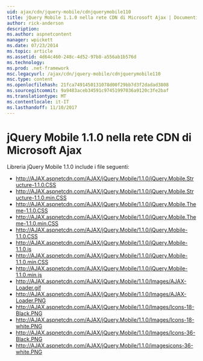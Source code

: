 ```yaml
---
uid: ajax/cdn/jquery-mobile/cdnjquerymobile110
title: jQuery Mobile 1.1.0 nella rete CDN di Microsoft Ajax | Documenti Microsoft
author: rick-anderson
description: 
ms.author: aspnetcontent
manager: wpickett
ms.date: 07/23/2014
ms.topic: article
ms.assetid: 4d64c460-248c-4d52-97b8-a556ab1b576d
ms.technology: 
ms.prod: .net-framework
msc.legacyurl: /ajax/cdn/jquery-mobile/cdnjquerymobile110
msc.type: content
ms.openlocfilehash: 21fca7491450131078d00f29bb7d3f2dadad3808
ms.sourcegitcommit: 9a9483aceb34591c97451997036a9120c3fe2baf
ms.translationtype: MT
ms.contentlocale: it-IT
ms.lasthandoff: 11/10/2017
---
```

<a name="jquery-mobile-110-on-the-microsoft-ajax-cdn"></a>jQuery Mobile 1.1.0 nella rete CDN di Microsoft Ajax
====================
Libreria jQuery Mobile 1.1.0 include i file seguenti:

- http://AJAX.aspnetcdn.com/AJAX/jQuery.Mobile/1.1.0/jQuery.Mobile.Structure-1.1.0.CSS
- http://AJAX.aspnetcdn.com/AJAX/jQuery.Mobile/1.1.0/jQuery.Mobile.Structure-1.1.0.min.CSS
- http://AJAX.aspnetcdn.com/AJAX/jQuery.Mobile/1.1.0/jQuery.Mobile.Theme-1.1.0.CSS
- http://AJAX.aspnetcdn.com/AJAX/jQuery.Mobile/1.1.0/jQuery.Mobile.Theme-1.1.0.min.CSS
- http://AJAX.aspnetcdn.com/AJAX/jQuery.Mobile/1.1.0/jQuery.Mobile-1.1.0.CSS
- http://AJAX.aspnetcdn.com/AJAX/jQuery.Mobile/1.1.0/jQuery.Mobile-1.1.0.js
- http://AJAX.aspnetcdn.com/AJAX/jQuery.Mobile/1.1.0/jQuery.Mobile-1.1.0.min.CSS
- http://AJAX.aspnetcdn.com/AJAX/jQuery.Mobile/1.1.0/jQuery.Mobile-1.1.0.min.js
- http://AJAX.aspnetcdn.com/AJAX/jQuery.Mobile/1.1.0/Images/AJAX-Loader.gif
- http://AJAX.aspnetcdn.com/AJAX/jQuery.Mobile/1.1.0/Images/AJAX-Loader.PNG
- http://AJAX.aspnetcdn.com/AJAX/jQuery.Mobile/1.1.0/Images/Icons-18-Black.PNG
- http://AJAX.aspnetcdn.com/AJAX/jQuery.Mobile/1.1.0/Images/Icons-18-white.PNG
- http://AJAX.aspnetcdn.com/AJAX/jQuery.Mobile/1.1.0/Images/Icons-36-Black.PNG
- http://AJAX.aspnetcdn.com/AJAX/jQuery.Mobile/1.1.0/imagesicons-36-white.PNG
